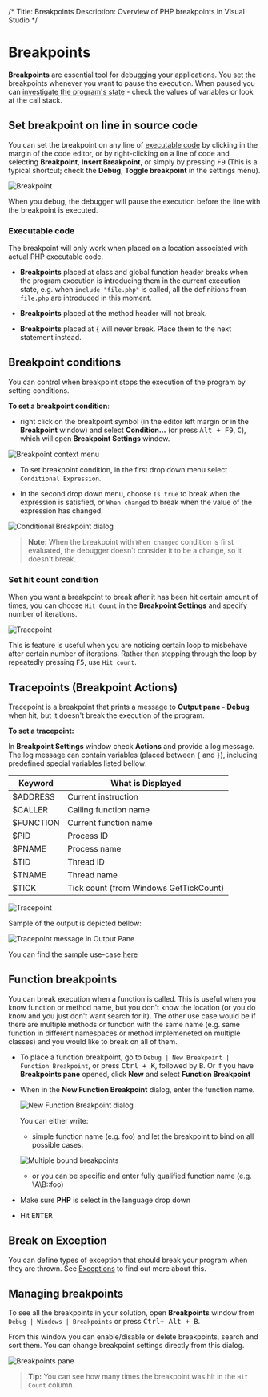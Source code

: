 /*
Title: Breakpoints
Description: Overview of PHP breakpoints in Visual Studio
*/

# Breakpoints

**Breakpoints** are essential tool for debugging your applications. You set the breakpoints whenever you want to pause the execution. When paused you can [investigate the program's state](inspecting-data) - check the values of variables or look at the call stack.

## Set breakpoint on line in source code

You can set the breakpoint on any line of [executable code](#executable-code) by clicking in the margin of the code editor, or by right-clicking on a line of code and selecting **Breakpoint**, **Insert Breakpoint**, or simply by pressing <kbd>F9</kbd> (This is a typical shortcut; check the **Debug**, **Toggle breakpoint** in the settings menu).

![Breakpoint](imgs\breakpoint.png)

When you debug, the debugger will pause the execution before the line with the breakpoint is executed.

### Executable code

The breakpoint will only work when placed on a location associated with actual PHP executable code.

- **Breakpoints** placed at class and global function header breaks when the program execution is introducing them in the current execution state, e.g. when `include "file.php"` is called, all the definitions from `file.php` are introduced in this moment.

- **Breakpoints** placed at the method header will not break.

- **Breakpoints** placed at `{` will never break. Place them to the next statement instead.

## Breakpoint conditions

You can control when breakpoint stops the execution of the program by setting conditions.

**To set a breakpoint condition**:

- right click on the breakpoint symbol (in the editor left margin or in the **Breakpoint** window) and select **Condition...**  (or press <kbd>Alt + F9</kbd>, <kbd>C</kbd>), which will open **Breakpoint Settings** window.

![Breakpoint context menu](imgs\breakpoints-menu.png)

 - To set breakpoint condition, in the first drop down menu select `Conditional Expression`.

 - In the second drop down menu, choose `Is true` to break when the expression is satisfied, or `When changed` to break when the value of the expression has changed.
 
 ![Conditional Breakpoint dialog](imgs\breakpoint-condition.png)

 > **Note:** When the breakpoint with `When changed` condition is first evaluated, the debugger doesn't consider it to be a change, so it doesn't break.

### Set hit count condition

When you want a breakpoint to break after it has been hit certain amount of times, you can choose `Hit Count` in the **Breakpoint Settings** and specify number of iterations.

![Tracepoint](imgs\hitcount.png)

This is feature is useful when you are noticing certain loop to misbehave after certain number of iterations. Rather than stepping through the loop by repeatedly pressing <kbd>F5</kbd>, use `Hit count`.

## Tracepoints (Breakpoint Actions)

Tracepoint is a breakpoint that prints a message to **Output pane - Debug** when hit, but it doesn't break the execution of the program.

**To set a tracepoint:**

In **Breakpoint Settings** window check **Actions** and provide a log message. The log message can contain variables (placed between `{` and `}`), including predefined special variables listed bellow:

| Keyword | What is Displayed |
| ----------- | ----------- |
| $ADDRESS | Current instruction |
| $CALLER | Calling function name |
| $FUNCTION | Current function name |
| $PID | Process ID |
| $PNAME | Process name |
| $TID | Thread ID |
| $TNAME | Thread name |
| $TICK | Tick count (from Windows GetTickCount) |

 ![Tracepoint](imgs\tracepoint.png)

Sample of the output is depicted bellow:

![Tracepoint message in Output Pane](imgs\tracepoint-result.png)

You can find the sample use-case [here](https://blog.devsense.com/2017/07/advanced-debug#heading-5)

## Function breakpoints

You can break execution when a function is called. This is useful when you know function or method name, but you don't know the location (or you do know and you just don't want search for it). The other use case would be if there are multiple methods or function with the same name (e.g. same function in different namespaces or method implemeneted on multiple classes) and you would like to break on all of them.

- To place a function breakpoint, go to `Debug | New Breakpoint | Function Breakpoint`, or press <kbd>Ctrl + K</kbd>, followed by <kbd>B</kbd>.
Or if you have **Breakpoints pane** opened, click **New** and select **Function Breakpoint**

- When in the **New Function Breakpoint** dialog, enter the function name.
  
  ![New Function Breakpoint dialog](imgs\function-breakpoint.png)

  You can either write:
   - simple function name (e.g. foo) and let the breakpoint to bind on all possible cases.

    ![Multiple bound breakpoints](imgs\function-breakpoints-pane.png)

   - or you can be specific and enter fully qualified function name (e.g. \A\B::foo)

- Make sure **PHP** is select in the language drop down
- Hit <kbd>ENTER</kbd>

## Break on Exception

You can define types of exception that should break your program when they are thrown. See [Exceptions](exceptions) to find out more about this.

## Managing breakpoints

To see all the breakpoints in your solution, open **Breakpoints** window from `Debug | Windows | Breakpoints` or press <kbd>Ctrl+ Alt + B</kbd>.

From this window you can enable/disable or delete breakpoints, search and sort them. You can change breakpoint settings directly from this dialog.

![Breakpoints pane](imgs\breakpoints-pane.png)

> **Tip:** You can see how many times the breakpoint was hit in the `Hit Count` column.